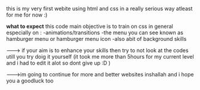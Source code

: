 this is my very first webite using html and css in a really serious way atleast for me for now :) 

**what to expect**
this code main objective is to train on css in general especially on :
-animations/transitions
-the menu you can see known as hamburger menu or hamburger menu icon
-also abit of background skills 

---> if your aim is to enhance your skills then try to not look at the codes utill you try doig it yourself (it took me more than 5hours for my current level
and i had to edit it alot so dont give up :D )

--->im going to continue for more and better websites inshallah and i hope you a goodluck too
